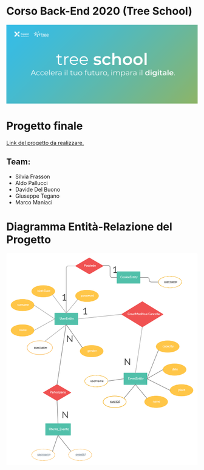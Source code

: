 # Corso Back-End 2020 (Tree School)
![TreeSchool](./assets/treeschool_header.png)

# Progetto finale

[Link del progetto da realizzare.](https://github.com/Jaeger87/CorsoTree2020/tree/master/Final_project)

## Team:

* Silvia Frasson
* Aldo Pallucci
* Davide Del Buono
* Giuseppe Tegano
* Marco Maniaci

# Diagramma Entità-Relazione del Progetto
![ERDiagram](./assets/Final_Project_ER_Diagram.png)
